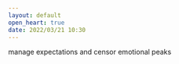 ```yaml
---
layout: default
open_heart: true
date: 2022/03/21 10:30
---
```


manage expectations and censor emotional peaks
